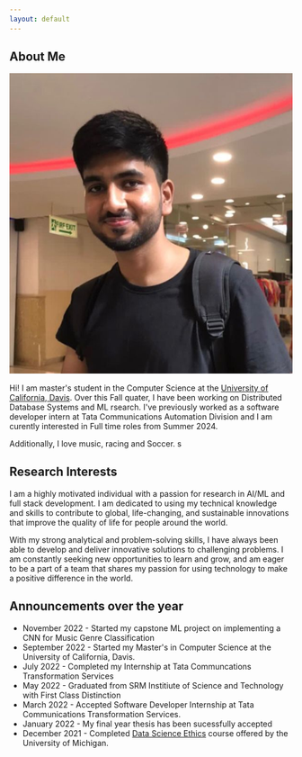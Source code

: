 ```yaml
---
layout: default
---
```


## About Me

<img class="profile-picture" src="website_image.jpg">

Hi! I am master's student in the Computer Science at the [University of California, Davis](https://www.ucdavis.edu). Over this Fall quater, I have been working on Distributed Database Systems and ML rsearch.
I've previously worked as a software developer intern at Tata Communications Automation Division and I am curently interested in Full time roles from Summer 2024.

Additionally, I love music, racing and Soccer.
s

## Research Interests

I am a highly motivated individual with a passion for research in AI/ML and full stack development. I am dedicated to using my technical knowledge and skills to contribute to global, life-changing, and sustainable innovations that improve the quality of life for people around the world.

With my strong analytical and problem-solving skills, I have always been able to develop and deliver innovative solutions to challenging problems. I am constantly seeking new opportunities to learn and grow, and am eager to be a part of a team that shares my passion for using technology to make a positive difference in the world.

## Announcements over the year

- November 2022 - Started my capstone ML project on implementing a CNN for Music Genre Classification
- September 2022 - Started my Master's in Computer Science at the University of California, Davis.
- July 2022 - Completed my Internship at Tata Communcations Transformation Services
- May 2022 - Graduated from SRM Institiute of Science and Technology with First Class Distinction
- March 2022 - Accepted Software Developer Internship at Tata Communications Transformation Services.
- January 2022 - My final year thesis has been sucessfully accepted
- December 2021 - Completed [Data Science Ethics](https://www.coursera.org/account/accomplishments/verify/Q67EG39EXSDH?utm_source=link&utm_medium=certificate&utm_content=cert_image&utm_campaign=sharing_cta&utm_product=course) course offered by the
  University of Michigan.
